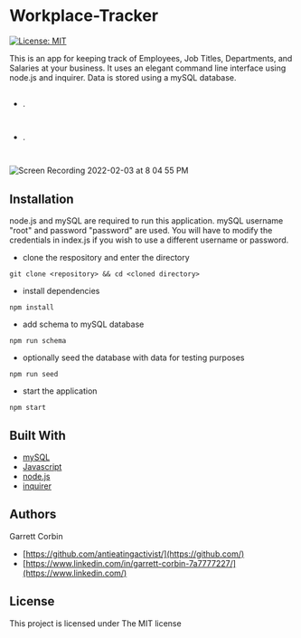 # Workplace-Tracker

[![License: MIT](https://img.shields.io/badge/License-MIT-yellow.svg)](https://opensource.org/licenses/MIT)


This is an app for keeping track of Employees, Job Titles, Departments, and Salaries at your business. It uses an elegant command line interface using node.js and inquirer. Data is stored using a mySQL database.

##

- .

` `
- .

` `


![Screen Recording 2022-02-03 at 8 04 55 PM](https://user-images.githubusercontent.com/1414728/152470117-14dfcfe1-9122-4388-b98c-884fb0843abb.gif)


## Installation

node.js and mySQL are required to run this application. mySQL username "root" and password "password" are used. You will have to modify the credentials in index.js if you wish to use a different username or password. 

- clone the respository and enter the directory

`git clone <repository> && cd <cloned directory>`

- install dependencies

`npm install`

- add schema to mySQL database

`npm run schema`

- optionally seed the database with data for testing purposes

`npm run seed`

- start the application

`npm start`




## Built With

* [mySQL](https://www.mysql.com)
* [Javascript](https://developer.mozilla.org/en-US/docs/Web/JavaScript)
* [node.js](https://nodejs.dev) 
* [inquirer](https://github.com/SBoudrias/Inquirer.js)



## Authors

Garrett Corbin

- [https://github.com/antieatingactivist/](https://github.com/)
- [https://www.linkedin.com/in/garrett-corbin-7a7777227/](https://www.linkedin.com/)

## License

This project is licensed under The MIT license

